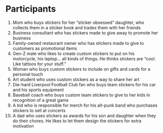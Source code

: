 # Participants
1. Mom who buys stickers for her “sticker obsessed” daughter, who collects them in a sticker book and trades them with her friends
2. Business consultant who has stickers made to give away to promote her business
3. Family-owned restaurant owner who has stickers made to give to customers as promotional items
4. Gen-Z male who likes to create custom stickers to put on his motorcycle, his laptop… all kinds of things. He thinks stickers are “cool. Like tattoos for your stuff.”
5. Woman who buys custom stickers to include on gifts and cards for a personal touch
6. Art student who uses custom stickers as a way to share her art
7. Die-hard Liverpool Football Club fan who buys team stickers for his car and his sports equipment
8. Baseball coach who buys custom team stickers to give to her kids in recognition of a great game
9. A kid who is responsible for merch for his alt-punk band who purchases stickers to sell at concerts
10. A dad who uses stickers as awards for his son and daughter when they do their chores. He likes to let them design the stickers for extra motivation